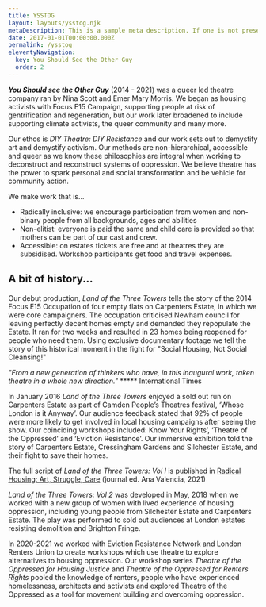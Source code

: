 ```yaml
---
title: YSSTOG
layout: layouts/ysstog.njk
metaDescription: This is a sample meta description. If one is not present in your page/post's front matter, the default metadata.description will be used instead.
date: 2017-01-01T00:00:00.000Z
permalink: /ysstog
eleventyNavigation:
  key: You Should See the Other Guy
  order: 2
---
```

***You Should see the Other Guy*** (2014 - 2021) was a queer led theatre company ran by Nina Scott and Emer Mary Morris. We began as housing activists with Focus E15 Campaign, supporting people at risk of gentrification and regeneration, but our work later broadened to include supporting climate activists, the queer community and many more.

Our ethos is *DIY Theatre: DIY Resistance* and our work sets out to demystify art and demystify activism. Our methods are non-hierarchical, accessible and queer as we know these philosophies are integral when working to deconstruct and reconstruct systems of oppression. We believe theatre has the power to spark personal and social transformation and be vehicle for community action.

We make work that is...
- Radically inclusive: we encourage participation from women and non-binary people from all backgrounds, ages and abilities
- Non-elitist: everyone is paid the same and child care is provided so that mothers can be part of our cast and crew.
- Accessible: on estates tickets are free and at theatres they are subsidised. Workshop participants get food and travel expenses.
## A bit of history...
Our debut production, *Land of the Three Towers* tells the story of the 2014 Focus E15 Occupation of four empty flats on Carpenters Estate, in which we were core campaigners. The occupation criticised Newham council for leaving perfectly decent homes empty and demanded they repopulate the Estate. It ran for two weeks and resulted in 23 homes being reopened for people who need them. Using exclusive documentary footage we tell the story of this historical moment in the fight for "Social Housing, Not Social Cleansing!"

*"From a new generation of thinkers who have, in this inaugural work, taken theatre in a whole new direction."* ***** International Times

In January 2016 *Land of the Three Towers* enjoyed a sold out run on Carpenters Estate as part of Camden People’s Theatres festival, ‘Whose London is it Anyway’. Our audience feedback stated that 92% of people were more likely to get involved in local housing campaigns after seeing the show. Our coinciding workshops included: Know Your Rights’, ‘Theatre of the Oppressed’ and ‘Eviction Resistance’. Our immersive exhibition told the story of Carpenters Estate, Cressingham Gardens and Silchester Estate, and their fight to save their homes.

The full script of *Land of the Three Towers: Vol I* is published in [Radical Housing: Art, Struggle, Care](https://networkcultures.org/blog/publication/radical-housing-art-struggle-care/) (journal ed. Ana Valencia, 2021)

*Land of the Three Towers: Vol 2* was developed in May, 2018 when we worked with a new group of women with lived experience of housing oppression, including young people from Silchester Estate and Carpenters Estate. The play was performed to sold out audiences at London estates resisting demolition and Brighton Fringe.

In 2020-2021 we worked with Eviction Resistance Network and London Renters Union to create workshops which use theatre to explore alternatives to housing oppression. Our workshop series *Theatre of the Oppressed for Housing Justice* and *Theatre of the Oppressed for Renters Rights* pooled the knowledge of renters, people who have experienced homelessness, architects and activists and explored Theatre of the Oppressed as a tool for movement building and overcoming oppression.
